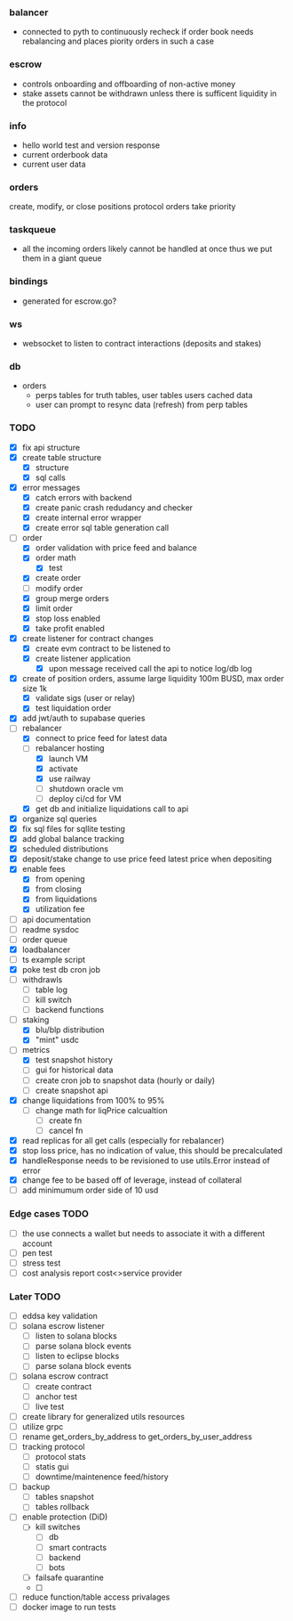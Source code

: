 ### balancer
- connected to pyth to continuously recheck if order book needs rebalancing and places piority orders in such a case


### escrow
- controls onboarding and offboarding of non-active money
- stake assets cannot be withdrawn unless there is sufficent liquidity in the protocol


### info
- hello world test and version response
- current orderbook data
- current user data


### orders
create, modify, or close positions
protocol orders take priority


### taskqueue
- all the incoming orders likely cannot be handled at once thus we put them in a giant queue


### bindings
- generated for escrow.go?

### ws
- websocket to listen to contract interactions (deposits and stakes)

### db
- orders
  - perps tables for truth tables, user tables users cached data
  - user can prompt to resync data (refresh) from perp tables


### TODO
- [x] fix api structure
- [x] create table structure
  - [x] structure
  - [x] sql calls
- [x] error messages
  - [x] catch errors with backend
  - [x] create panic crash redudancy and checker
  - [x] create internal error wrapper
  - [x] create error sql table generation call
- [ ] order
  - [x] order validation with price feed and balance
  - [x] order math
    - [x] test
  - [x] create order
  - [ ] modify order
  - [x] group merge orders
  - [x] limit order
  - [x] stop loss enabled
  - [x] take profit enabled
- [x] create listener for contract changes
  - [x] create evm contract to be listened to
  - [x] create listener application
    - [x] upon message received call the api to notice log/db log
- [x] create of position orders, assume large liquidity 100m BUSD, max order size 1k
  - [x] validate sigs (user or relay)
  - [x] test liquidation order
- [x] add jwt/auth to supabase queries
- [ ] rebalancer
  - [x] connect to price feed for latest data
  - [ ] rebalancer hosting
    - [x] launch VM
    - [x] activate
    - [x] use railway
    - [ ] shutdown oracle vm
    - [ ] deploy ci/cd for VM
  - [x] get db and initialize liquidations call to api
- [x] organize sql queries
- [x] fix sql files for sqllite testing
- [x] add global balance tracking
- [x] scheduled distributions
- [x] deposit/stake change to use price feed latest price when depositing
- [x] enable fees
  - [x] from opening
  - [x] from closing
  - [x] from liquidations
  - [x] utilization fee
- [ ] api documentation
- [ ] readme sysdoc
- [ ] order queue
- [x] loadbalancer
- [ ] ts example script
- [x] poke test db cron job
- [ ] withdrawls
  - [ ] table log
  - [ ] kill switch
  - [ ] backend functions
- [ ] staking
  - [x] blu/blp distribution
  - [x] "mint" usdc
- [ ] metrics
  - [x] test snapshot history
  - [ ] gui for historical data
  - [ ] create cron job to snapshot data (hourly or daily)
  - [ ] create snapshot api
- [x] change liquidations from 100% to 95%
  - [ ] change math for liqPrice calcualtion
    - [ ] create fn
    - [ ] cancel fn
- [x] read replicas for all get calls (especially for rebalancer)
- [x] stop loss price, has no indication of value, this should be precalculated
- [x] handleResponse needs to be revisioned to use utils.Error instead of error
- [x] change fee to be based off of leverage, instead of collateral
- [ ] add minimumum order side of 10 usd

### Edge cases TODO
- [ ] the use connects a wallet but needs to associate it with a different account
- [ ] pen test
- [ ] stress test
- [ ] cost analysis report cost<>service provider

### Later TODO
- [ ] eddsa key validation
- [ ] solana escrow listener
  - [ ] listen to solana blocks
  - [ ] parse solana block events
  - [ ] listen to eclipse blocks
  - [ ] parse solana block events
- [ ] solana escrow contract
  - [ ] create contract
  - [ ] anchor test
  - [ ] live test
- [ ] create library for generalized utils resources
- [ ] utilize grpc
- [ ] rename get_orders_by_address to get_orders_by_user_address
- [ ] tracking protocol
  - [ ] protocol stats
  - [ ] statis gui
  - [ ] downtime/maintenence feed/history
- [ ] backup
  - [ ] tables snapshot
  - [ ] tables rollback
- [ ] enable protection (DiD)
  - [ ] kill switches
    - [ ] db
    - [ ] smart contracts
    - [ ] backend
    - [ ] bots
  - [ ] failsafe quarantine 
  - [ ]
- [ ] reduce function/table access privalages
- [ ] docker image to run tests